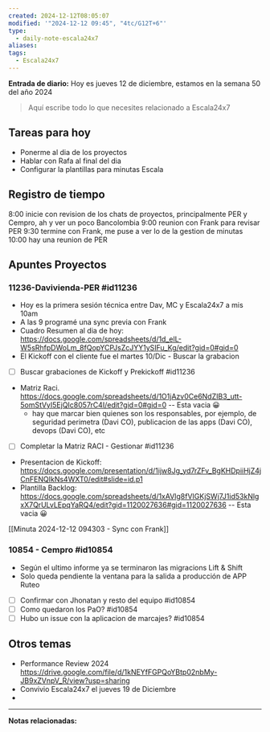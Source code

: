 ```yaml
---
created: 2024-12-12T08:05:07
modified: '"2024-12-12 09:45", "4tc/G12T+6"'
type:
  - daily-note-escala24x7
aliases: 
tags:
  - Escala24x7
---
```

**Entrada de diario:** 
Hoy es jueves 12 de diciembre, estamos en la semana 50 del año 2024

> Aquí escribe todo lo que necesites relacionado a Escala24x7


## Tareas para hoy
- Ponerme al dia de los proyectos
- Hablar con Rafa al final del dia
- Configurar la plantillas para minutas Escala

## Registro de tiempo
8:00 inicie con revision de los chats de proyectos, principalmente PER y Cempro, ah y ver un poco Bancolombia
9:00 reunion con Frank para revisar PER
9:30 termine con Frank, me puse a ver lo de la gestion de minutas
10:00 hay una reunion de PER

## Apuntes Proyectos

### 11236-Davivienda-PER #id11236

- Hoy es la primera sesión técnica entre Dav, MC y Escala24x7 a mis 10am
- A las 9 programé una sync previa con Frank
- Cuadro Resumen al dia de hoy: https://docs.google.com/spreadsheets/d/1d_elL-W5sRhfpDWoLm_8fQopYCPJsZcJYY1ySIFu_Kg/edit?gid=0#gid=0
- El Kickoff con el cliente fue el martes 10/Dic - Buscar la grabacion
- [ ] Buscar grabaciones de Kickoff y Prekickoff #id11236
- Matriz Raci. https://docs.google.com/spreadsheets/d/1O1jAzv0Ce6NdZIB3_utt-5omStVyI5EjQIc8057rC4I/edit?gid=0#gid=0 -- Esta vacia 😀
	- hay que marcar bien quienes son los responsables, por ejemplo, de seguridad perimetra (Davi CO), publicacion de las apps (Davi CO), devops (Davi CO), etc
- [ ] Completar la Matriz RACI - Gestionar #id11236
- Presentacion de Kickoff: https://docs.google.com/presentation/d/1ijw8Jg_yd7rZFv_BgKHDpiiHjZ4jCnFENQIkNs4WXT0/edit#slide=id.p1
- Plantilla Backlog:  https://docs.google.com/spreadsheets/d/1xAVlg8fVIGKjSWj7J1id53kNlgxX7QrULvLEpqYaRQ4/edit?gid=1120027636#gid=1120027636 -- Esta vacia 😀

[[Minuta 2024-12-12 094303 - Sync con Frank]]



### 10854 - Cempro #id10854
- Según el ultimo informe ya se terminaron las migracions Lift & Shift
- Solo queda pendiente la ventana para la salida a producción de APP Ruteo
- [ ] Confirmar con Jhonatan y resto del equipo #id10854
- [ ] Como quedaron los PaO? #id10854
- [ ] Hubo un issue con la aplicacion de marcajes? #id10854

## Otros temas
- Performance Review 2024 https://drive.google.com/file/d/1kNEYfFGPQoYBtp02nbMy-JB9xZVnpV_R/view?usp=sharing
- Convivio Escala24x7 el jueves 19 de Diciembre
- 



----
**Notas relacionadas:**